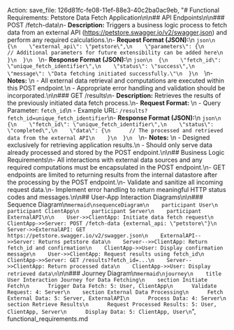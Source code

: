 Action: save_file: 126d81fc-fe08-11ef-88e3-40c2ba0ac9eb, "# Functional Requirements: Petstore Data Fetch Application\n\n## API Endpoints\n\n### POST /fetch-data\n- **Description:** Triggers a business logic process to fetch data from an external API (https://petstore.swagger.io/v2/swagger.json) and perform any required calculations.\n- **Request Format (JSON):**\n  ```json\n  {\n    \"external_api\": \"petstore\",\n    \"parameters\": {\n      // Additional parameters for future extensibility can be added here\n    }\n  }\n  ```\n- **Response Format (JSON):**\n  ```json\n  {\n    \"fetch_id\": \"unique_fetch_identifier\",\n    \"status\": \"success\",\n    \"message\": \"Data fetching initiated successfully.\"\n  }\n  ```\n- **Notes:** \n  - All external data retrieval and computations are executed within this POST endpoint.\n  - Appropriate error handling and validation should be incorporated.\n\n### GET /results\n- **Description:** Retrieves the results of the previously initiated data fetch process.\n- **Request Format:** \n  - Query Parameter: `fetch_id`\n  - Example URL: `/results?fetch_id=unique_fetch_identifier`\n- **Response Format (JSON):**\n  ```json\n  {\n    \"fetch_id\": \"unique_fetch_identifier\",\n    \"status\": \"completed\",\n    \"data\": {\n      // The processed and retrieved data from the external API\n    }\n  }\n  ```\n- **Notes:** \n  - Designed exclusively for retrieving application results.\n  - Should only serve data already processed and stored by the POST endpoint.\n\n## Business Logic Requirements\n- All interactions with external data sources and any required computations must be encapsulated in the POST endpoint.\n- GET endpoints are limited to returning results from the internal datastore after the processing by the POST endpoint.\n- Validate and sanitize all incoming request data.\n- Implement error handling to return meaningful HTTP status codes and messages.\n\n## User-App Interaction Diagrams\n\n### Sequence Diagram\n```mermaid\nsequenceDiagram\n    participant User\n    participant ClientApp\n    participant Server\n    participant ExternalAPI\n\n    User->>ClientApp: Initiate data fetch request\n    ClientApp->>Server: POST /fetch-data {external_api: \"petstore\"}\n    Server->>ExternalAPI: GET https://petstore.swagger.io/v2/swagger.json\n    ExternalAPI-->>Server: Returns petstore data\n    Server-->>ClientApp: Return fetch_id and confirmation\n    ClientApp->>User: Display confirmation message\n    User->>ClientApp: Request results using fetch_id\n    ClientApp->>Server: GET /results?fetch_id=...\n    Server-->>ClientApp: Return processed data\n    ClientApp->>User: Display retrieved data\n```\n\n### Journey Diagram\n```mermaid\njourney\n    title User Interaction Journey for Data Fetching\n    section Initiate Fetch\n      Trigger Data Fetch: 5: User, ClientApp\n      Validate Request: 4: Server\n    section External Data Processing\n      Fetch External Data: 5: Server, ExternalAPI\n      Process Data: 4: Server\n    section Retrieve Results\n      Request Processed Results: 5: User, ClientApp, Server\n      Display Data: 5: ClientApp, User\n```", functional_requirements.md